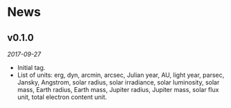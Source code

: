 # News

## v0.1.0

*2017-09-27*

* Initial tag.
* List of units: erg, dyn, arcmin, arcsec, Julian year, AU, light year, parsec, Jansky, Angstrom,
  solar radius, solar irradiance, solar luminosity, solar mass, Earth radius, Earth mass, Jupiter
  radius, Jupiter mass, solar flux unit, total electron content unit.

